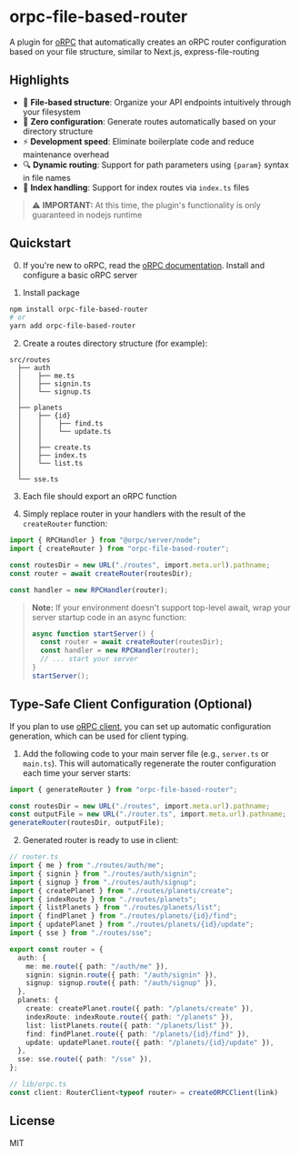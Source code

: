 # orpc-file-based-router

A plugin for [oRPC](https://orpc.unnoq.com) that automatically creates an oRPC router configuration based on your file
structure, similar to Next.js, express-file-routing

## Highlights

- 📁 **File-based structure**: Organize your API endpoints intuitively through your filesystem
- 🔄 **Zero configuration**: Generate routes automatically based on your directory structure
- ⚡️ **Development speed**: Eliminate boilerplate code and reduce maintenance overhead
- 🔍 **Dynamic routing**: Support for path parameters using `{param}` syntax in file names
- 📑 **Index handling**: Support for index routes via `index.ts` files

> ⚠️ **IMPORTANT:** At this time, the plugin's functionality is only guaranteed
> in nodejs runtime

## Quickstart

0. If you're new to oRPC, read the [oRPC documentation](https://orpc.unnoq.com). Install and configure a basic oRPC server

1. Install package

```bash
npm install orpc-file-based-router
# or
yarn add orpc-file-based-router
```

2. Create a routes directory structure (for example):

```
src/routes
  ├── auth
  │    ├── me.ts 
  │    ├── signin.ts 
  │    └── signup.ts 
  │
  ├── planets
  │    ├── {id}
  │    │    ├── find.ts 
  │    │    └── update.ts 
  │    │
  │    ├── create.ts 
  │    ├── index.ts 
  │    └── list.ts 
  │
  └── sse.ts
```

3. Each file should export an oRPC function 

4. Simply replace router in your handlers with the result of the `createRouter`
function:

```typescript
import { RPCHandler } from "@orpc/server/node";
import { createRouter } from "orpc-file-based-router";

const routesDir = new URL("./routes", import.meta.url).pathname;
const router = await createRouter(routesDir);

const handler = new RPCHandler(router);

```
> **Note:** If your environment doesn't support top-level await, wrap your server startup code in an async function:
> ```typescript
> async function startServer() {
>   const router = await createRouter(routesDir);
>   const handler = new RPCHandler(router);
>   // ... start your server
> }
> startServer();
> ```

## Type-Safe Client Configuration (Optional)

If you plan to use [oRPC client](https://orpc.unnoq.com/docs/client/client-side), you can set up automatic configuration generation, which can be used for client typing.

1. Add the following code to your main server file (e.g., `server.ts` or `main.ts`). This will automatically regenerate the router configuration each time your server starts:

```typescript
import { generateRouter } from "orpc-file-based-router";

const routesDir = new URL("./routes", import.meta.url).pathname;
const outputFile = new URL("./router.ts", import.meta.url).pathname;
generateRouter(routesDir, outputFile);
```

2. Generated router is ready to use in client:

```typescript
// router.ts
import { me } from "./routes/auth/me";
import { signin } from "./routes/auth/signin";
import { signup } from "./routes/auth/signup";
import { createPlanet } from "./routes/planets/create";
import { indexRoute } from "./routes/planets";
import { listPlanets } from "./routes/planets/list";
import { findPlanet } from "./routes/planets/{id}/find";
import { updatePlanet } from "./routes/planets/{id}/update";
import { sse } from "./routes/sse";

export const router = {
  auth: {
    me: me.route({ path: "/auth/me" }),
    signin: signin.route({ path: "/auth/signin" }),
    signup: signup.route({ path: "/auth/signup" }),
  },
  planets: {
    create: createPlanet.route({ path: "/planets/create" }),
    indexRoute: indexRoute.route({ path: "/planets" }),
    list: listPlanets.route({ path: "/planets/list" }),
    find: findPlanet.route({ path: "/planets/{id}/find" }),
    update: updatePlanet.route({ path: "/planets/{id}/update" }),
  },
  sse: sse.route({ path: "/sse" }),
};

// lib/orpc.ts
const client: RouterClient<typeof router> = createORPCClient(link)

```

## License

MIT

